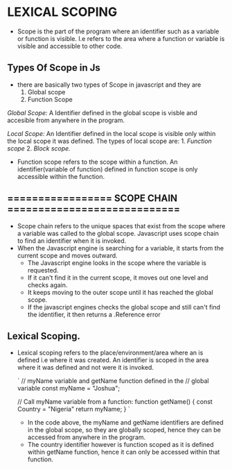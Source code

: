 # LEXICAL SCOPING

* Scope is the part of the program where an identifier such as a variable or function is visible. I.e  refers to the area where a function or variable is visible and accessible to other code.

## Types Of Scope in Js
* there are basically two types of Scope in javascript and they are
    1. Global scope
    2. Function Scope

*Global Scope:* A Identifier defined in the global scope is visble and accesible from anywhere in the program.
 
*Local Scope:* An Identifier defined in the local scope is visible only within the local scope it was defined. The types of local scope are:
    1. *Function scope*
    2. *Block scope.*

* Function scope refers to the scope within a function. An identifier(variable of function) defined in function scope is only accessible within the function.

## ================= SCOPE CHAIN ============================
* Scope chain refers to the unique spaces that exist from the scope where a variable was called to the global scope. Javascript uses scope chain to find an identifier when it is invoked.
*  When the Javascript engine is searching for a variable, it starts from the current scope and moves outward. 
    - The Javascript engine looks in the scope where the variable is requested.
    - If it can't find it in the current scope, it moves out one level and checks again.
    - It keeps moving to the outer scope until it has reached the global scope.
    - If the javascript engines checks the global scope and still can't find the identifier, it then returns a .Reference error

## Lexical Scoping.
* Lexical scoping refers to the place/environment/area where an is defined  i.e where it was created. An identifier is scoped in the area where it was defined and not were it is invoked.

    ` 
    // myName variable and getName function defined in the 
    // global variable
    const myName = "Joshua";

    // Call myName variable from a function:
    function getName() {
    const Country = "Nigeria"
    return myName;
    } `

    - In the code above, the myName and getName identifiers are defined in the global scope, so they are globally scoped, hence they can be accessed from anywhere in the program.
    - The country identifier however is function scoped as it is defined within getName function, hence it can only be accessed within that function.